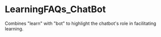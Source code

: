 # LearningFAQs_ChatBot
Combines "learn" with "bot" to highlight the chatbot's role in facilitating learning.
